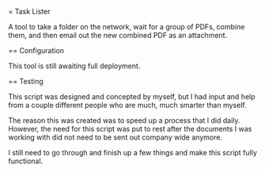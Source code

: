 = Task Lister

A tool to take a folder on the network, wait for a group of PDFs, combine them, and then email out the new combined PDF as an attachment. 

== Configuration

This tool is still awaiting full deployment.

== Testing

This script was designed and concepted by myself, but I had input and help from a couple different people who are much, much smarter than myself. 

The reason this was created was to speed up a process that I did daily. However, the need for this script was put to rest after the documents I was working with did not need to be sent out company wide anymore. 

I still need to go through and finish up a few things and make this script fully functional.


